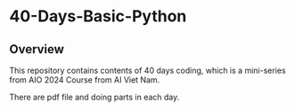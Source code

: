 # 40-Days-Basic-Python

## Overview

This repository contains contents of 40 days coding, which is a mini-series from AIO 2024 Course from AI Viet Nam. 

There are pdf file and doing parts in each day. 